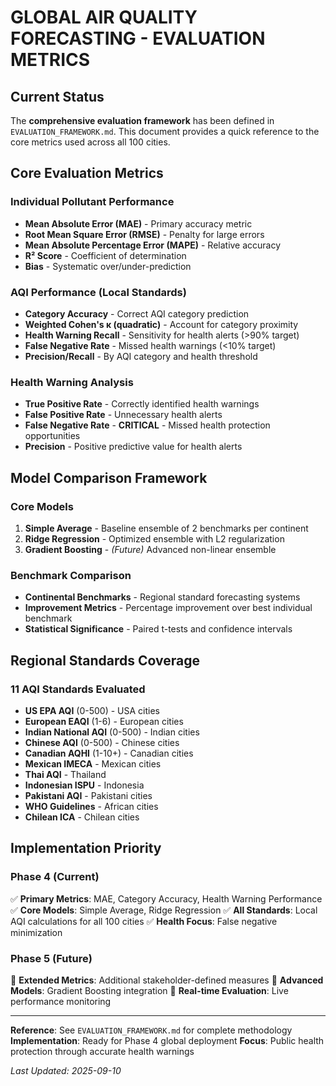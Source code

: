 # GLOBAL AIR QUALITY FORECASTING - EVALUATION METRICS

## Current Status
The **comprehensive evaluation framework** has been defined in `EVALUATION_FRAMEWORK.md`. This document provides a quick reference to the core metrics used across all 100 cities.

## Core Evaluation Metrics

### Individual Pollutant Performance
- **Mean Absolute Error (MAE)** - Primary accuracy metric
- **Root Mean Square Error (RMSE)** - Penalty for large errors
- **Mean Absolute Percentage Error (MAPE)** - Relative accuracy
- **R² Score** - Coefficient of determination
- **Bias** - Systematic over/under-prediction

### AQI Performance (Local Standards)
- **Category Accuracy** - Correct AQI category prediction
- **Weighted Cohen's κ (quadratic)** - Account for category proximity
- **Health Warning Recall** - Sensitivity for health alerts (>90% target)
- **False Negative Rate** - Missed health warnings (<10% target)
- **Precision/Recall** - By AQI category and health threshold

### Health Warning Analysis
- **True Positive Rate** - Correctly identified health warnings
- **False Positive Rate** - Unnecessary health alerts
- **False Negative Rate** - **CRITICAL** - Missed health protection opportunities
- **Precision** - Positive predictive value for health alerts

## Model Comparison Framework

### Core Models
1. **Simple Average** - Baseline ensemble of 2 benchmarks per continent
2. **Ridge Regression** - Optimized ensemble with L2 regularization
3. **Gradient Boosting** - *(Future)* Advanced non-linear ensemble

### Benchmark Comparison
- **Continental Benchmarks** - Regional standard forecasting systems
- **Improvement Metrics** - Percentage improvement over best individual benchmark
- **Statistical Significance** - Paired t-tests and confidence intervals

## Regional Standards Coverage

### 11 AQI Standards Evaluated
- **US EPA AQI** (0-500) - USA cities
- **European EAQI** (1-6) - European cities
- **Indian National AQI** (0-500) - Indian cities
- **Chinese AQI** (0-500) - Chinese cities
- **Canadian AQHI** (1-10+) - Canadian cities
- **Mexican IMECA** - Mexican cities
- **Thai AQI** - Thailand
- **Indonesian ISPU** - Indonesia
- **Pakistani AQI** - Pakistani cities
- **WHO Guidelines** - African cities
- **Chilean ICA** - Chilean cities

## Implementation Priority

### Phase 4 (Current)
✅ **Primary Metrics**: MAE, Category Accuracy, Health Warning Performance
✅ **Core Models**: Simple Average, Ridge Regression
✅ **All Standards**: Local AQI calculations for all 100 cities
✅ **Health Focus**: False negative minimization

### Phase 5 (Future)
🔄 **Extended Metrics**: Additional stakeholder-defined measures
🔄 **Advanced Models**: Gradient Boosting integration
🔄 **Real-time Evaluation**: Live performance monitoring

---

**Reference**: See `EVALUATION_FRAMEWORK.md` for complete methodology
**Implementation**: Ready for Phase 4 global deployment
**Focus**: Public health protection through accurate health warnings

*Last Updated: 2025-09-10*

